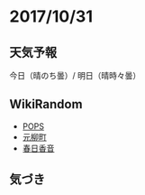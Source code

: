 # 2017/10/31

## 天気予報

今日（晴のち曇）/ 明日（晴時々曇）

## WikiRandom

* [POPS](https://ja.wikipedia.org/wiki/POPS)
* [元柳町](https://ja.wikipedia.org/wiki/%E5%85%83%E6%9F%B3%E7%94%BA)
* [春日香音](https://ja.wikipedia.org/wiki/%E6%98%A5%E6%97%A5%E9%A6%99%E9%9F%B3)

## 気づき

